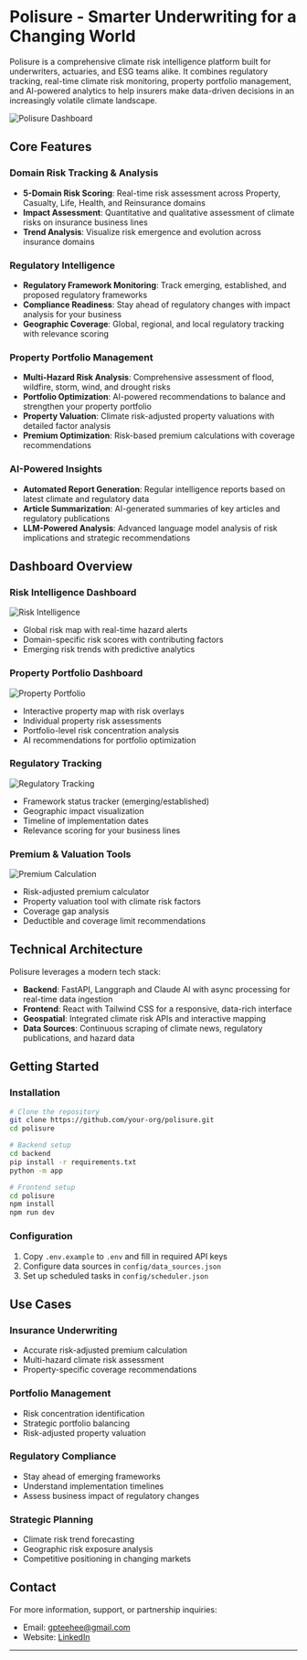 # Polisure - Smarter Underwriting for a Changing World

Polisure is a comprehensive climate risk intelligence platform built for underwriters, actuaries, and ESG teams alike. It combines regulatory tracking, real-time climate risk monitoring, property portfolio management, and AI-powered analytics to help insurers make data-driven decisions in an increasingly volatile climate landscape.

![Polisure Dashboard](https://example.com/dashboard.png)

## Core Features

### Domain Risk Tracking & Analysis
- **5-Domain Risk Scoring**: Real-time risk assessment across Property, Casualty, Life, Health, and Reinsurance domains
- **Impact Assessment**: Quantitative and qualitative assessment of climate risks on insurance business lines
- **Trend Analysis**: Visualize risk emergence and evolution across insurance domains

### Regulatory Intelligence
- **Regulatory Framework Monitoring**: Track emerging, established, and proposed regulatory frameworks
- **Compliance Readiness**: Stay ahead of regulatory changes with impact analysis for your business
- **Geographic Coverage**: Global, regional, and local regulatory tracking with relevance scoring

### Property Portfolio Management
- **Multi-Hazard Risk Analysis**: Comprehensive assessment of flood, wildfire, storm, wind, and drought risks
- **Portfolio Optimization**: AI-powered recommendations to balance and strengthen your property portfolio
- **Property Valuation**: Climate risk-adjusted property valuations with detailed factor analysis
- **Premium Optimization**: Risk-based premium calculations with coverage recommendations

### AI-Powered Insights
- **Automated Report Generation**: Regular intelligence reports based on latest climate and regulatory data
- **Article Summarization**: AI-generated summaries of key articles and regulatory publications
- **LLM-Powered Analysis**: Advanced language model analysis of risk implications and strategic recommendations

## Dashboard Overview

### Risk Intelligence Dashboard
![Risk Intelligence](https://example.com/risk-intelligence.png)
- Global risk map with real-time hazard alerts
- Domain-specific risk scores with contributing factors
- Emerging risk trends with predictive analytics

### Property Portfolio Dashboard
![Property Portfolio](https://example.com/property-dashboard.png)
- Interactive property map with risk overlays
- Individual property risk assessments
- Portfolio-level risk concentration analysis
- AI recommendations for portfolio optimization

### Regulatory Tracking
![Regulatory Tracking](https://example.com/regulatory.png)
- Framework status tracker (emerging/established)
- Geographic impact visualization
- Timeline of implementation dates
- Relevance scoring for your business lines

### Premium & Valuation Tools
![Premium Calculation](https://example.com/premium-tools.png)
- Risk-adjusted premium calculator
- Property valuation tool with climate risk factors
- Coverage gap analysis
- Deductible and coverage limit recommendations

## Technical Architecture

Polisure leverages a modern tech stack:

- **Backend**: FastAPI, Langgraph and Claude AI with async processing for real-time data ingestion
- **Frontend**: React with Tailwind CSS for a responsive, data-rich interface
- **Geospatial**: Integrated climate risk APIs and interactive mapping
- **Data Sources**: Continuous scraping of climate news, regulatory publications, and hazard data

## Getting Started

### Installation

```bash
# Clone the repository
git clone https://github.com/your-org/polisure.git
cd polisure

# Backend setup
cd backend
pip install -r requirements.txt
python -m app

# Frontend setup
cd polisure
npm install
npm run dev
```

### Configuration

1. Copy `.env.example` to `.env` and fill in required API keys
2. Configure data sources in `config/data_sources.json`
3. Set up scheduled tasks in `config/scheduler.json`

## Use Cases

### Insurance Underwriting
- Accurate risk-adjusted premium calculation
- Multi-hazard climate risk assessment
- Property-specific coverage recommendations

### Portfolio Management
- Risk concentration identification
- Strategic portfolio balancing
- Risk-adjusted property valuation

### Regulatory Compliance
- Stay ahead of emerging frameworks
- Understand implementation timelines
- Assess business impact of regulatory changes

### Strategic Planning
- Climate risk trend forecasting
- Geographic risk exposure analysis
- Competitive positioning in changing markets




## Contact

For more information, support, or partnership inquiries:
- Email: gpteehee@gmail.com
- Website: [LinkedIn](https://www.linkedin.com/in/vaishnavisonawane/)

---

